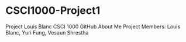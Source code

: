 # CSCI1000-Project1
Project Louis Blanc
CSCI 1000 GitHub About Me Project
Members: Louis Blanc, Yuri Fung, Vesaun Shrestha
